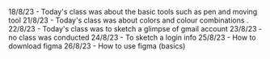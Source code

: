 18/8/23 - Today's class was about the basic tools such as pen and moving tool 
21/8/23 - Today's class was about colors and colour combinations
.   22/8/23 - Today's class was to sketch a glimpse of gmail account
23/8/23 - no class was conducted
24/8/23 - To sketch a login info
25/8/23 - How to download figma
26/8/23 - How to use figma (basics)

